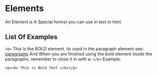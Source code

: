 # Elements
An Element is A Special formst you can use in text in html
## List Of Examples
` <b> ` This Is the BOLD element, its used in the paragraph element see: <a href="https://github.com/skyss0fly/CodeAcademy/html5/paragraphs.md">paragraphs</a> 
And When you are finished using the bold element inside the paragraphs, remember to close it in with a: ` </b> `
Example:
```
<p><b> This is Bold Text </b></p>
```
